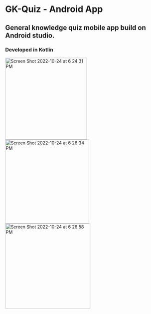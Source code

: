 # GK-Quiz - Android App
## General knowledge quiz mobile app build on Android studio. 
### Developed in Kotlin 

<img width="262" alt="Screen Shot 2022-10-24 at 6 24 31 PM" src="https://user-images.githubusercontent.com/49316541/197648488-f75dcd95-447f-46f0-aafb-baee0ad0d149.png"><img width="269" alt="Screen Shot 2022-10-24 at 6 26 34 PM" src="https://user-images.githubusercontent.com/49316541/197648730-e8a6942f-b2da-4396-931b-aa9dec4d5af2.png"><img width="273" alt="Screen Shot 2022-10-24 at 6 26 58 PM" src="https://user-images.githubusercontent.com/49316541/197648787-b995eaaa-34e5-4002-aaf7-b17b0d39533f.png">
